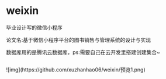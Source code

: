 # weixin
<p>
 毕业设计写的微信小程序 
</p>
<p>
 论文名:基于微信小程序平台的图书销售与管理系统的设计与实现
</p>
<p>
 数据库用的是腾讯云数据库，ps:需要自己在云开发里搭建创建集合~
</p>

<p>
<img alt src="" />
</p>
![img](https://github.com/xuzhanhao06/weixin/预览1.png)

